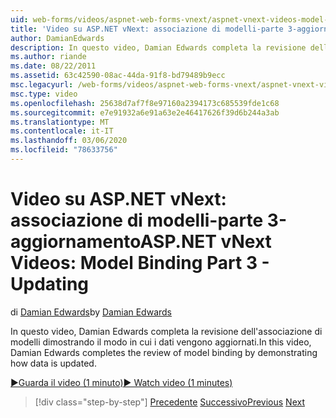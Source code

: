 ```yaml
---
uid: web-forms/videos/aspnet-web-forms-vnext/aspnet-vnext-videos-model-binding-part-3-updating
title: 'Video su ASP.NET vNext: associazione di modelli-parte 3-aggiornamento | Microsoft Docs'
author: DamianEdwards
description: In questo video, Damian Edwards completa la revisione dell'associazione di modelli dimostrando il modo in cui i dati vengono aggiornati.
ms.author: riande
ms.date: 08/22/2011
ms.assetid: 63c42590-08ac-44da-91f8-bd79489b9ecc
msc.legacyurl: /web-forms/videos/aspnet-web-forms-vnext/aspnet-vnext-videos-model-binding-part-3-updating
msc.type: video
ms.openlocfilehash: 25638d7af7f8e97160a2394173c685539fde1c68
ms.sourcegitcommit: e7e91932a6e91a63e2e46417626f39d6b244a3ab
ms.translationtype: MT
ms.contentlocale: it-IT
ms.lasthandoff: 03/06/2020
ms.locfileid: "78633756"
---
```

# <a name="aspnet-vnext-videos-model-binding-part-3---updating"></a><span data-ttu-id="67957-103">Video su ASP.NET vNext: associazione di modelli-parte 3-aggiornamento</span><span class="sxs-lookup"><span data-stu-id="67957-103">ASP.NET vNext Videos: Model Binding Part 3 - Updating</span></span>

<span data-ttu-id="67957-104">di [Damian Edwards](https://github.com/DamianEdwards)</span><span class="sxs-lookup"><span data-stu-id="67957-104">by [Damian Edwards](https://github.com/DamianEdwards)</span></span>

<span data-ttu-id="67957-105">In questo video, Damian Edwards completa la revisione dell'associazione di modelli dimostrando il modo in cui i dati vengono aggiornati.</span><span class="sxs-lookup"><span data-stu-id="67957-105">In this video, Damian Edwards completes the review of model binding by demonstrating how data is updated.</span></span>

[<span data-ttu-id="67957-106">&#9654;Guarda il video (1 minuto)</span><span class="sxs-lookup"><span data-stu-id="67957-106">&#9654; Watch video (1 minutes)</span></span>](https://channel9.msdn.com/Blogs/ASP-NET-Site-Videos/aspnet-vnext-videos-model-binding-part-3-updating)

> [!div class="step-by-step"]
> <span data-ttu-id="67957-107">[Precedente](aspnet-vnext-videos-model-binding-part-2-filtering.md)
> [Successivo](aspnet-45-web-forms-model-binding.md)</span><span class="sxs-lookup"><span data-stu-id="67957-107">[Previous](aspnet-vnext-videos-model-binding-part-2-filtering.md)
[Next](aspnet-45-web-forms-model-binding.md)</span></span>
